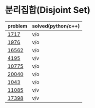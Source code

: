 # 분리집합(Disjoint Set)

|problem|solved(python/c++)|
|---|---|
|[1717](https://www.acmicpc.net/problem/1717)|v/o|
|[1976](https://www.acmicpc.net/problem/1976)|v/o|
|[16562](https://www.acmicpc.net/problem/16562)|v/o|
|[4195](https://www.acmicpc.net/problem/4195)|v/v|
|[10775](https://www.acmicpc.net/problem/10775)|v/o|
|[20040](https://www.acmicpc.net/problem/20040)|v/o|
|[1043](https://www.acmicpc.net/problem/1043)|v/o|
|[11085](https://www.acmicpc.net/problem/11085)|v/v|
|[17398](https://www.acmicpc.net/problem/17398)|v/v|
